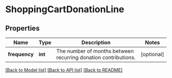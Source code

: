 # ShoppingCartDonationLine

## Properties
Name | Type | Description | Notes
------------ | ------------- | ------------- | -------------
**frequency** | **int** | The number of months between recurring donation contributions. | [optional] 

[[Back to Model list]](../README.md#documentation-for-models) [[Back to API list]](../README.md#documentation-for-api-endpoints) [[Back to README]](../README.md)


